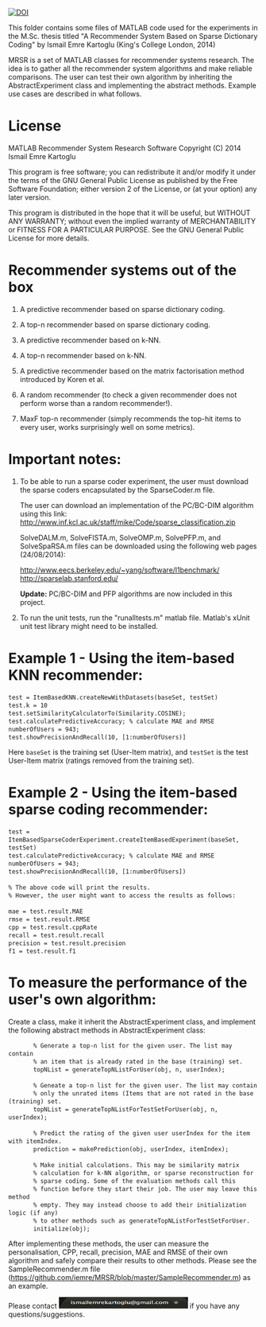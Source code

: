 [![DOI](https://zenodo.org/badge/18878/iemre/MRSR.svg)](https://zenodo.org/badge/latestdoi/18878/iemre/MRSR)

This folder contains some files of MATLAB code used for the experiments in the M.Sc. thesis titled "A Recommender System Based on Sparse Dictionary Coding" by Ismail Emre Kartoglu (King's College London, 2014)

MRSR is a set of MATLAB classes for recommender systems research.
The idea is to gather all the recommender system algorithms and make reliable comparisons.
The user can test their own algorithm by inheriting the AbstractExperiment class and implementing the abstract methods.
Example use cases are described in what follows.

# License
MATLAB Recommender System Research Software
Copyright (C) 2014  Ismail Emre Kartoglu

This program is free software; you can redistribute it and/or
modify it under the terms of the GNU General Public License
as published by the Free Software Foundation; either version 2
of the License, or (at your option) any later version.

This program is distributed in the hope that it will be useful,
but WITHOUT ANY WARRANTY; without even the implied warranty of
MERCHANTABILITY or FITNESS FOR A PARTICULAR PURPOSE.  See the
GNU General Public License for more details.

Recommender systems out of the box
==================================
1) A predictive recommender based on sparse dictionary coding.

2) A top-n recommender based on sparse dictionary coding.

3) A predictive recommender based on k-NN.

4) A top-n recommender based on k-NN.

5) A predictive recommender based on the matrix factorisation method introduced by Koren et al.

6) A random recommender (to check a given recommender does not perform worse than a random recommender!).

7) MaxF top-n recommender (simply recommends the top-hit items to every user, works surprisingly well on some metrics).

Important notes: 
=======================
1) To be able to run a sparse coder experiment, the user must download the sparse coders encapsulated by the SparseCoder.m file.

   The user can download an implementation of the PC/BC-DIM algorithm using this link: http://www.inf.kcl.ac.uk/staff/mike/Code/sparse_classification.zip 

   SolveDALM.m, SolveFISTA.m, SolveOMP.m, SolvePFP.m, and SolveSpaRSA.m files can be downloaded using the following web pages (24/08/2014):

   http://www.eecs.berkeley.edu/~yang/software/l1benchmark/
   http://sparselab.stanford.edu/

   **Update:** PC/BC-DIM and PFP algorithms are now included in this project. 

2) To run the unit tests, run the "runalltests.m" matlab file. Matlab's xUnit unit test library might need to be installed.

Example 1 - Using the item-based KNN recommender:
==========================================================
```
test = ItemBasedKNN.createNewWithDatasets(baseSet, testSet)
test.k = 10
test.setSimilarityCalculatorTo(Similarity.COSINE);
test.calculatePredictiveAccuracy; % calculate MAE and RMSE
numberOfUsers = 943;
test.showPrecisionAndRecall(10, [1:numberOfUsers)]
```

Here ```baseSet``` is the training set (User-Item matrix), and ```testSet``` is the test User-Item matrix (ratings removed from the training set). 

Example 2 - Using the item-based sparse coding recommender:
==========================================================
```
test = ItemBasedSparseCoderExperiment.createItemBasedExperiment(baseSet, testSet)
test.calculatePredictiveAccuracy; % calculate MAE and RMSE
numberOfUsers = 943;
test.showPrecisionAndRecall(10, [1:numberOfUsers]) 

% The above code will print the results.
% However, the user might want to access the results as follows:

mae = test.result.MAE
rmse = test.result.RMSE
cpp = test.result.cppRate
recall = test.result.recall
precision = test.result.precision
f1 = test.result.f1
```


To measure the performance of the user's own algorithm:
==========================================================

Create a class, make it inherit the AbstractExperiment class, and implement the following abstract methods in AbstractExperiment class:
```
       % Generate a top-n list for the given user. The list may contain
       % an item that is already rated in the base (training) set.
       topNList = generateTopNListForUser(obj, n, userIndex); 
       
       % Geneate a top-n list for the given user. The list may contain
       % only the unrated items (Items that are not rated in the base (training) set.
       topNList = generateTopNListForTestSetForUser(obj, n, userIndex);
       
       % Predict the rating of the given user userIndex for the item with itemIndex.
       prediction = makePrediction(obj, userIndex, itemIndex);
       
       % Make initial calculations. This may be similarity matrix
       % calculation for k-NN algorithm, or sparse reconstruction for
       % sparse coding. Some of the evaluation methods call this
       % function before they start their job. The user may leave this method
       % empty. They may instead choose to add their initialization logic (if any)
       % to other methods such as generateTopNListForTestSetForUser.
       initialize(obj);       
```
After implementing these methods, the user can measure the personalisation, CPP, recall, precision, MAE and RMSE of their own algorithm and safely compare 
their results to other methods. Please see the SampleRecommender.m file (https://github.com/iemre/MRSR/blob/master/SampleRecommender.m) as an example. 

Please contact <img src="email.png" alt="email" style="width: 260px; height:23px;"/> if you have any questions/suggestions.

